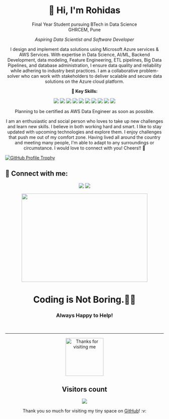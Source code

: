 <h1 align="center">👋 Hi, I'm Rohidas</h1>

<!--<p align="center">
   <a> <img width="100%" height="auto" src="https://github.com/Rohii1515/Rohii1515/blob/main/2.png" height="175px"/></a>
</p>
-->
<p align="center">
  Final Year Student pursuing BTech in Data Science<br>
  GHRCEM, Pune
</p>

<p align="center">
  <em>Aspiring Data Scientist and Software Developer</em>
</p>

<p align="center">
  I design and implement data solutions using Microsoft Azure services & AWS Services. With expertise in Data Science, AI/ML, Backend Development, data modeling, Feature Engineering, ETL pipelines, Big Data Pipelines, and database administration, I ensure data quality and reliability while adhering to industry best practices. I am a collaborative problem-solver who can work with stakeholders to deliver scalable and secure data solutions on the Azure cloud platform.
</p>

<p align="center">
  <strong>🚀 Key Skills:</strong>
</p>

<p align="center">
  <img src="https://img.shields.io/badge/Programming%20Languages-Python%20%7C%20Java%20%7C%20PySpark-blue">
  <img src="https://img.shields.io/badge/Databases-SQL%20Server%20%7C%20MongoDB%20%7C%20MySQL-lightgrey">
  <img src="https://img.shields.io/badge/Distributed%20Frameworks-Spark%20%7C%20Hadoop%20%7C%20Hive%20%7C%20Kafka-yellow">
  <img src="https://img.shields.io/badge/Workflow%20Management-Airflow%20%7C%20IBM%20MLflow%20%7C%20Apache%20NiFi-orange">
  <img src="https://img.shields.io/badge/Azure%20Services-Azure%20Data%20Factory%20%7C%20Azure%20Databricks%20%7C%20Azure%20Data%20Lake%20%7C%20Azure%20SQL%20DB%20%7C%20Delta%20Lake-blue">
  <img src="https://img.shields.io/badge/AWS%20Services-S3%20%7C%20MWAA%20%7C%20Code%20Pipeline%20%7C%20AWS%20Lambda%20%7C%20ECS%20%7C%20ECR%20%7C%20Redshift%20%7C%20EC2-orange">
  <img src="https://img.shields.io/badge/Tools%20&%20Containers-Docker%20%7C%20Kubernetes-blue">
  <img src="https://img.shields.io/badge/Code%20Management%20and%20Documentation-Git%20%7C%20Circle%20CI%20%7C%20GitHub%20Actions-blue">
  <img src="https://img.shields.io/badge/Machine%20Learning-Regression%20%7C%20Classification%20%7C%20Clustering%20%7C%20ANN%20%7C%20CNN%20%7C%20RNN%20%7C%20Word%20Embedding-yellowgreen">
  <img src="https://img.shields.io/badge/ML%20Frameworks%20and%20Libraries-Pandas%20%7C%20Numpy%20%7C%20Sklearn%20%7C%20PySpark%20%7C%20Pytorch%20%7C%20TensorFlow%20%7C%20Matplotlib%20%7C%20Seaborn%20%7C%20TFX-lightgrey">
</p>

<p align="center">
  Planning to be certified as AWS Data Engineer as soon as possible.
</p>

<p align="center">
  I am an enthusiastic and social person who loves to take up new challenges and learn new skills. I believe in both working hard and smart. I like to stay updated with upcoming technologies and explore them. I enjoy challenges that push me out of my comfort zone. Having lived all around the country and meeting many people, I'm able to adapt to any surroundings or circumstance. I would love to connect with you! Cheers!! 🌟
</p>

<!-- Add any additional animations or styles here -->
<p align="left">
  <a href="https://github.com/ryo-ma/github-profile-trophy">
    <img src="https://github-profile-trophy.vercel.app/?username=Rohii1515&column=7" alt="GitHub Profile Trophy">
  </a>
</p>


## 🚀 Connect with me:
<p align="center">
<a href = "https://www.linkedin.com/in/rohidas-jondhale-7483b4192"><img src="https://img.icons8.com/fluent/48/000000/linkedin.png"/></a>
<a href = "https://www.instagram.com/rohii.15/"><img src="https://img.icons8.com/fluent/48/000000/instagram-new.png"/></a>
</p>

<p align="center">
  <img height="280" width="400" src="https://media.giphy.com/media/3o7qE1YN7aBOFPRw8E/giphy.gif">
</p>

<h1 align="center">Coding is Not Boring.🤩💝</h1>
<h3 align="center">Always Happy to Help!</h3>

<br>
<hr>

<p align="center">
  <img height="120" alt="Thanks for visiting me" src="https://raw.githubusercontent.com/BrunnerLivio/brunnerlivio/master/images/marquee.svg" />
</p>

<h2 align="center">Visitors count</h2>
<p align="center">
<a href="https://github.com/Meghna-DAS/github-profile-views-counter">
    <img src="https://komarev.com/ghpvc/?username=Rohii1515&color=orange">
  </a>
</p>


<p align="center">Thank you so much for visiting my tiny space on <a href="https://github.com/Rohii1515">GitHub</a>! :v:</p>

 
